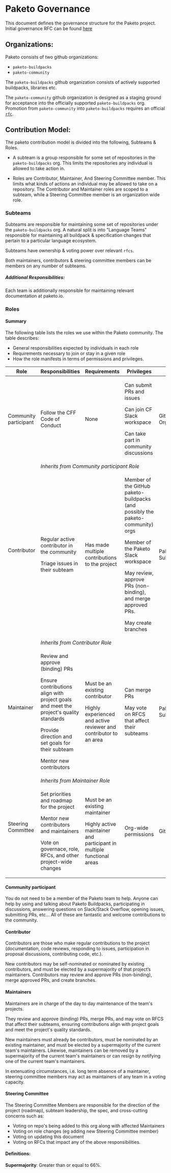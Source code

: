 # Paketo Governance

This document defines the governance structure for the Paketo project. Initial governance RFC can be found [here](https://github.com/paketo-buildpacks/rfcs/blob/main/implemented/0002-governance.md)

## Organizations:

Paketo consists of two github organizations:

- `paketo-buildpacks`
- `paketo-community`

The `paketo-buildpacks` github organization consists of actively supported buildpacks, libraries etc.

The `paketo-community` github organization is designed as a staging ground for acceptance into the officially supported `paketo-buildpacks` org. Promotion from `paketo-community` into `paketo-buildpacks` requires an official [`rfc`](https://github.com/paketo-buildpacks/rfcs).

## Contribution Model:

The paketo contribution model is divided into the following, Subteams & Roles.

- A subteam is a group responsible for some set of repositories in the `paketo-buildpacks` org. This limits the repositories any individual is allowed to take action in.

- Roles are Contributor, Maintainer, And Steering Committee member. This limits what kinds of actions an individual may be allowed to take on a repository. The Contributor and Maintainer roles are scoped to a subteam, while a Steering Committee member is an organization wide role.


### Subteams
Subteams are responsible for maintaining some set of repositories under the `paketo-buildpacks` org. A natural split is into "Language Teams" responsible for maintaining all buildpack & specification changes that pertain to a particular language ecosystem.

Subteams have ownership & voting power over relevant `rfcs`.

Both maintainers, contributors & steering committee members can be members on any number of subteams.

##### Additional Responsibilities:
Each team is additionally responsible for maintaining  relevant documentation at paketo.io.

### Roles

#### Summary

The following table lists the roles we use within the Paketo community. The table describes:

- General responsibilities expected by individuals in each role
- Requirements necessary to join or stay in a given role
- How the role manifests in terms of permissions and privileges.

<table>
  <thead>
    <tr>
    <th>Role</th>
    <th>Responsibilities</th>
    <th>Requirements</th>
    <th>Privileges</th>
    <th>Scope</th>
    </tr>
  </thead>

  <tr>
    <td>Community participant</td>
    <td>Follow the CFF Code of Conduct</td>
    <td>None</td>
    <td>
        <p>Can submit PRs and issues</p>
        <p>Can join CF Slack workspace</p>
        <p>Can take part in community discussions</p>
    </td>
    <td>GitHub Organization</td>
  </tr>  
  <tr>
    <td rowspan="2">Contributor</td>
    <td colspan="4"><i>Inherits from Community participant Role</i></td>
  </tr>
  <tr>
    <td>
        <p>Regular active contributor in the community</p>
        <p>Triage issues in their subteam</p>
    </td>
    <td>
        <p>Has made multiple contributions to the project</p>
    </td>
    <td>
        <p>Member of the GitHub paketo-buildpacks (and possibly the paketo-community) orgs</p>
        <p>Member of the Paketo Slack workspace</p>
        <p>May review, approve PRs (non-binding), and merge approved PRs.</p>
        <p>May create branches</p>
    </td>
    <td>Paketo Subteam</td>
  </tr>
<tr>
    <td rowspan="2">Maintainer</td>
    <td colspan="4"><i>Inherits from Contributor Role</i></td>
  </tr>
 
  <tr>
    <td>
        <p>Review and approve (binding) PRs</p>
        <p>Ensure contributions align with project goals and meet the project's quality standards</p>
        <p>Provide direction and set goals for their subteam</p>
        <p>Mentor new contributors</p>
    </td>
    <td>
        <p>Must be an existing contributor</p>
        <p>Highly experienced and active reviewer and contributor to an area</p>
    </td>
    <td>
        <p>Can merge PRs</p>
        <p>May vote on RFCS that affect their subteams</p>
    </td>
    <td>Paketo Subteam</td>
  </tr>

  <tr>
    <td rowspan="2">Steering Committee</td>
    <td colspan="4"><i>Inherits from Maintainer Role</i></td>
  </tr>
  <tr>
    <td>
        <p>Set priorities and roadmap for the project</p>
        <p>Mentor new contributors and maintainers</p>
        <p>Vote on governace, role, RFCs, and other project-wide changes</p>
    </td>
    <td>
        <p>Must be an existing maintainer</p>
        <p>Highly active maintainer and participant in multiple functional areas</p>
    </td>
    <td>
        <p>Org-wide permissions</p>
    </td>
    <td>Github Org</td>
  </tr>
</table>

#### Community participant
You do not need to be a member of the Paketo team to help. Anyone can help by using and talking about Paketo Buildpacks, participating in discussions, answering questions on Slack/Stack Overflow, opening issues, submitting PRs, etc... All of these are fantastic and welcome contributions to the community.

#### Contributor
Contributors are those who make regular contributions to the project (documentation, code reviews, responding to issues, participation in proposal discussions, contributing code, etc.). 

New contributors may be self-nominated or nominated by existing contributors, and must be elected by a supermajority of that project’s maintainers. Contributors may review and approve PRs (non-binding), merge approved PRs, and create branches.

#### Maintainers
Maintainers are in charge of the day to day maintenance of the team's projects.

They review and approve (binding) PRs, merge PRs, and may vote on RFCS that affect their subteams, ensuring contributions align with project goals and meet the project's quality standards.

New maintainers must already be contributors, must be nominated by an existing maintainer, and must be elected by a supermajority of the current team's maintainers. Likewise, maintainers can be removed by a supermajority of the current team's maintainers or can resign by notifying one of the current team's maintainers.

In extenuating circumstances, i.e. long term absence of a maintainer, steering committee members may act as maintainers of any team in a voting capacity.

#### Steering Committee
The Steering Committee Members are responsible for the direction of the project (roadmap), subteam leadership, the spec, and cross-cutting concerns such as:
- Voting on repo's being added to this org along with affected Maintainers
- Voting on role changes (eg adding new Steering Committee member)
- Voting on updating this document
- Voting on RFCs that impact any of the above responsibilities.


#### Definitions:

**Supermajority**: Greater than or equal to 66%.


